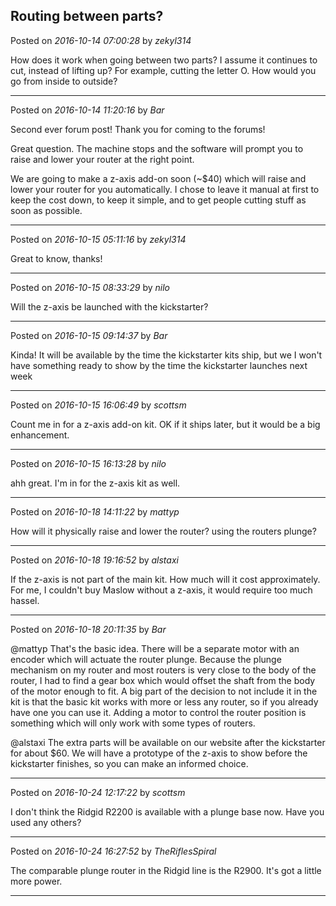 ## Routing between parts?
Posted on *2016-10-14 07:00:28* by *zekyl314*

How does it work when going between two parts?  I assume it continues to cut, instead of lifting up?  For example, cutting the letter O.  How would you go from inside to outside?

---

Posted on *2016-10-14 11:20:16* by *Bar*

Second ever forum post! Thank you for coming to the forums!

Great question. The machine stops and the software will prompt you to raise and lower your router at the right point. 

We are going to make a z-axis add-on soon (~$40) which will raise and lower your router for you automatically. I chose to leave it manual at first to keep the cost down, to keep it simple, and to get people cutting stuff as soon as possible.

---

Posted on *2016-10-15 05:11:16* by *zekyl314*

Great to know, thanks!

---

Posted on *2016-10-15 08:33:29* by *nilo*

Will the z-axis be launched with the kickstarter?

---

Posted on *2016-10-15 09:14:37* by *Bar*

Kinda! It will be available by the time the kickstarter kits ship, but we I won't have something ready to show by the time the kickstarter launches next week

---

Posted on *2016-10-15 16:06:49* by *scottsm*

Count me in for a z-axis add-on kit. OK if it ships later, but it would be a big enhancement.

---

Posted on *2016-10-15 16:13:28* by *nilo*

ahh great. I'm in for the z-axis kit as well.

---

Posted on *2016-10-18 14:11:22* by *mattyp*

How will it physically raise and lower the router? using the routers plunge?

---

Posted on *2016-10-18 19:16:52* by *alstaxi*

If the z-axis is not part of the main kit. How much will it cost approximately. For me, I couldn't buy Maslow without a z-axis, it would require too much hassel.

---

Posted on *2016-10-18 20:11:35* by *Bar*

@mattyp That's the basic idea. There will be a separate motor with an encoder which will actuate the router plunge. Because the plunge mechanism on my router and most routers is very close to the body of the router, I had to find a gear box which would offset the shaft from the body of the motor enough to fit. A big part of the decision to not include it in the kit is that the basic kit works with more or less any router, so if you already have one you can use it. Adding a motor to control the router position is something which will only work with some types of routers.

@alstaxi The extra parts will be available on our website after the kickstarter for about $60. We will have a prototype of the z-axis to show before the kickstarter finishes, so you can make an informed choice.

---

Posted on *2016-10-24 12:17:22* by *scottsm*

I don't think the Ridgid R2200 is available with a plunge base now. Have you used any others?

---

Posted on *2016-10-24 16:27:52* by *TheRiflesSpiral*

The comparable plunge router in the Ridgid line is the R2900. It's got a little more power.

---

